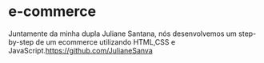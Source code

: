 # e-commerce
Juntamente da minha dupla Juliane Santana, nós desenvolvemos um step-by-step de um ecommerce utilizando HTML,CSS e JavaScript.https://github.com/JulianeSanva
